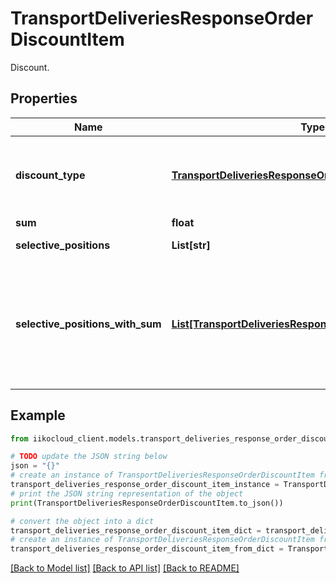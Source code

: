 # TransportDeliveriesResponseOrderDiscountItem

Discount.

## Properties

Name | Type | Description | Notes
------------ | ------------- | ------------- | -------------
**discount_type** | [**TransportDeliveriesResponseOrderDiscountType**](TransportDeliveriesResponseOrderDiscountType.md) | Discount type.                 Can be obtained by &#x60;/discounts&#x60; operation. | 
**sum** | **float** | Total. | 
**selective_positions** | **List[str]** | Order item positions. | [optional] 
**selective_positions_with_sum** | [**List[TransportDeliveriesResponseOrderPositionWithSum]**](TransportDeliveriesResponseOrderPositionWithSum.md) | Order item positions with position discount sum.   &gt; Allowed from version &#x60;8.5.6&#x60;. | [optional] 

## Example

```python
from iikocloud_client.models.transport_deliveries_response_order_discount_item import TransportDeliveriesResponseOrderDiscountItem

# TODO update the JSON string below
json = "{}"
# create an instance of TransportDeliveriesResponseOrderDiscountItem from a JSON string
transport_deliveries_response_order_discount_item_instance = TransportDeliveriesResponseOrderDiscountItem.from_json(json)
# print the JSON string representation of the object
print(TransportDeliveriesResponseOrderDiscountItem.to_json())

# convert the object into a dict
transport_deliveries_response_order_discount_item_dict = transport_deliveries_response_order_discount_item_instance.to_dict()
# create an instance of TransportDeliveriesResponseOrderDiscountItem from a dict
transport_deliveries_response_order_discount_item_from_dict = TransportDeliveriesResponseOrderDiscountItem.from_dict(transport_deliveries_response_order_discount_item_dict)
```
[[Back to Model list]](../README.md#documentation-for-models) [[Back to API list]](../README.md#documentation-for-api-endpoints) [[Back to README]](../README.md)


